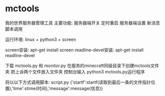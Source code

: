 # mctools
我的世界服务器管理工具
主要功能:
服务器端开关
定时重启
服务器端设置
新消息脚本调用

运行环境:
linux + python3 + screen

screen安装:
apt-get install screen
readline-devel安装:
apt-get install readline-devel

下载 mctools.py 和 monitor.py
在服务的minecraft同级目录下创建mctools文件夹
把上诉两个文件放入文件夹
控制台输入 python3 mctools.py运行程序

将以以下方式调用脚本:
script.py {'startf':startf(读取到最后一条的文件指针位置),'time':stime(时间),'message':message(信息)}
